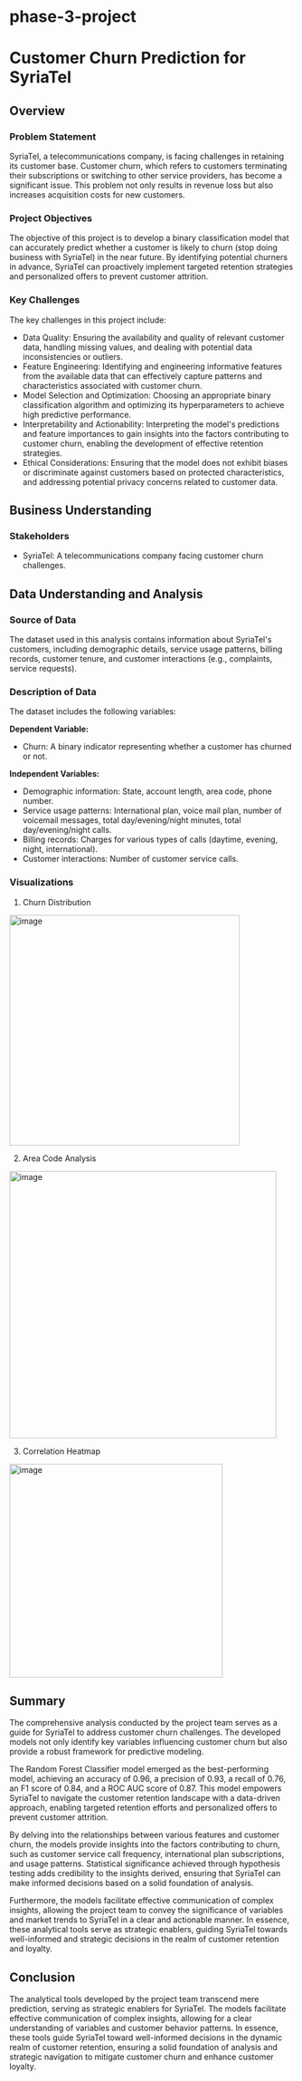 # phase-3-project
# Customer Churn Prediction for SyriaTel

## Overview

### Problem Statement
SyriaTel, a telecommunications company, is facing challenges in retaining its customer base. Customer churn, which refers to customers terminating their subscriptions or switching to other service providers, has become a significant issue. This problem not only results in revenue loss but also increases acquisition costs for new customers.

### Project Objectives
The objective of this project is to develop a binary classification model that can accurately predict whether a customer is likely to churn (stop doing business with SyriaTel) in the near future. By identifying potential churners in advance, SyriaTel can proactively implement targeted retention strategies and personalized offers to prevent customer attrition.

### Key Challenges
The key challenges in this project include:
- Data Quality: Ensuring the availability and quality of relevant customer data, handling missing values, and dealing with potential data inconsistencies or outliers.
- Feature Engineering: Identifying and engineering informative features from the available data that can effectively capture patterns and characteristics associated with customer churn.
- Model Selection and Optimization: Choosing an appropriate binary classification algorithm and optimizing its hyperparameters to achieve high predictive performance.
- Interpretability and Actionability: Interpreting the model's predictions and feature importances to gain insights into the factors contributing to customer churn, enabling the development of effective retention strategies.
- Ethical Considerations: Ensuring that the model does not exhibit biases or discriminate against customers based on protected characteristics, and addressing potential privacy concerns related to customer data.

## Business Understanding

### Stakeholders
- SyriaTel: A telecommunications company facing customer churn challenges.

## Data Understanding and Analysis

### Source of Data
The dataset used in this analysis contains information about SyriaTel's customers, including demographic details, service usage patterns, billing records, customer tenure, and customer interactions (e.g., complaints, service requests).

### Description of Data
The dataset includes the following variables:

**Dependent Variable:**
- Churn: A binary indicator representing whether a customer has churned or not.

**Independent Variables:**
- Demographic information: State, account length, area code, phone number.
- Service usage patterns: International plan, voice mail plan, number of voicemail messages, total day/evening/night minutes, total day/evening/night calls.
- Billing records: Charges for various types of calls (daytime, evening, night, international).
- Customer interactions: Number of customer service calls.

### Visualizations

1. Churn Distribution
<img width="407" alt="image" src="https://github.com/moschine/phase-3-project/assets/144592615/524cfa74-3d4f-467d-a373-8039a4c82341">



2. Area Code Analysis
<img width="472" alt="image" src="https://github.com/moschine/phase-3-project/assets/144592615/38eb29cd-d2d1-47fa-907d-0229c661947b">



3. Correlation Heatmap
<img width="377" alt="image" src="https://github.com/moschine/phase-3-project/assets/144592615/b6291e2f-96d9-406b-82d8-00061eab8416">


## Summary
The comprehensive analysis conducted by the project team serves as a guide for SyriaTel to address customer churn challenges. The developed models not only identify key variables influencing customer churn but also provide a robust framework for predictive modeling.

The Random Forest Classifier model emerged as the best-performing model, achieving an accuracy of 0.96, a precision of 0.93, a recall of 0.76, an F1 score of 0.84, and a ROC AUC score of 0.87. This model empowers SyriaTel to navigate the customer retention landscape with a data-driven approach, enabling targeted retention efforts and personalized offers to prevent customer attrition.

By delving into the relationships between various features and customer churn, the models provide insights into the factors contributing to churn, such as customer service call frequency, international plan subscriptions, and usage patterns. Statistical significance achieved through hypothesis testing adds credibility to the insights derived, ensuring that SyriaTel can make informed decisions based on a solid foundation of analysis.

Furthermore, the models facilitate effective communication of complex insights, allowing the project team to convey the significance of variables and market trends to SyriaTel in a clear and actionable manner. In essence, these analytical tools serve as strategic enablers, guiding SyriaTel towards well-informed and strategic decisions in the realm of customer retention and loyalty.

## Conclusion
The analytical tools developed by the project team transcend mere prediction, serving as strategic enablers for SyriaTel. The models facilitate effective communication of complex insights, allowing for a clear understanding of variables and customer behavior patterns. In essence, these tools guide SyriaTel toward well-informed decisions in the dynamic realm of customer retention, ensuring a solid foundation of analysis and strategic navigation to mitigate customer churn and enhance customer loyalty.
